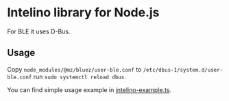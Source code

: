 # Intelino library for Node.js

For BLE it uses D-Bus.

## Usage

Copy `node_modules/@mz/bluez/user-ble.conf` to `/etc/dbus-1/system.d/user-ble.conf` run `sudo systemctl reload dbus`.

You can find simple usage example in [intelino-example.ts](./src/intelino-example.ts).
